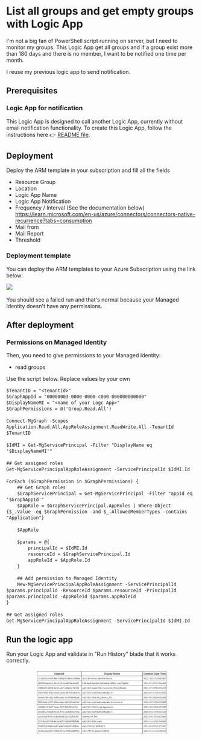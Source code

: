 # List all groups and get empty groups with Logic App


I'm not a big fan of PowerShell script running on server, but I need to monitor my groups.
This Logic App get all groups and if a group exist more than 180 days and there is no member, I want to be notified one time per month.

I reuse my previous logic app to send notification.


## Prerequisites

### Logic App for notification
This Logic App is designed to call another Logic App, currently without email notification functionality.
To create this Logic App, follow the instructions here 👉 [README file](../Notifications/README.md).

## Deployment

Deploy the ARM template in your subscription and fill all the fields
- Resource Group
- Location
- Logic App Name
- Logic App Notification
- Frequency / Interval (See the documentation below)
https://learn.microsoft.com/en-us/azure/connectors/connectors-native-recurrence?tabs=consumption
- Mail from
- Mail Report
- Threshold


### Deployment template

You can deploy the ARM templates to your Azure Subscription using the link below:

<a href="https://portal.azure.com/#create/Microsoft.Template/uri/https%3A%2F%2Fraw.githubusercontent.com%2FMathiasMSFT%2FMyWiki%2Frefs%2Fheads%2Fmain%2FLogic-App%2FList%20empty%20groups%2Fazuredeploy.json" target="_blank">
  <img src="https://aka.ms/deploytoazurebutton"/>
</a>

You should see a failed run and that's normal because your Managed Identity doesn't have any permissions.


## After deployment

### Permissions on Managed Identity
Then, you need to give permissions to your Managed Identity:
- read groups

Use the script below. Replace values by your own
```
$TenantID = "<tenantid>"
$GraphAppId = "00000003-0000-0000-c000-000000000000"
$DisplayNameMI = "<name of your Logc App>"
$GraphPermissions = @('Group.Read.All')

Connect-MgGraph -Scopes Application.Read.All,AppRoleAssignment.ReadWrite.All -TenantId $TenantID

$IdMI = Get-MgServicePrincipal -Filter "DisplayName eq '$DisplayNameMI'"

## Get assigned roles
Get-MgServicePrincipalAppRoleAssignment -ServicePrincipalId $IdMI.Id

ForEach ($GraphPermission in $GraphPermissions) {
    ## Get Graph roles
    $GraphServicePrincipal = Get-MgServicePrincipal -Filter "appId eq '$GraphAppId'"
    $AppRole = $GraphServicePrincipal.AppRoles | Where-Object {$_.Value -eq $GraphPermission -and $_.AllowedMemberTypes -contains "Application"}

    $AppRole

    $params = @{
        principalId = $IdMI.Id
        resourceId = $GraphServicePrincipal.Id
        appRoleId = $AppRole.Id
    }

    ## Add permission to Managed Identity 
    New-MgServicePrincipalAppRoleAssignment -ServicePrincipalId $params.principalId -ResourceId $params.resourceId -PrincipalId $params.principalId -AppRoleId $params.appRoleId
}

## Get assigned roles
Get-MgServicePrincipalAppRoleAssignment -ServicePrincipalId $IdMI.Id
```

## Run the logic app

Run your Logic App and validate in "Run History" blade that it works correctly.

<p align="center" width="100%">
    <img width="70%" src="./images/example.png">
</p>

